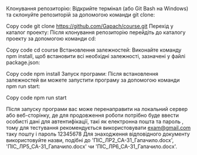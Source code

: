Клонування репозиторію: Відкрийте термінал (або Git Bash на Windows) та склонуйте репозиторій за допомогою команди git clone:

Copy code
git clone https://github.com/Gapach/course.git
Перехід у каталог проекту: Після клонування репозиторію перейдіть до каталогу проекту за допомогою команди cd:

Copy code
cd course
Встановлення залежностей: Виконайте команду npm install, щоб встановити всі необхідні залежності, зазначені у файлі package.json:

Copy code
npm install
Запуск програми: Після встановлення залежностей ви можете запустити програму за допомогою команди npm run start:

Copy code
npm run start


Після запуску програми вас може перенаправити на локальний сервер або веб-сторінку, де для продовження роботи потрібно буде ввести особисті дані для автентифікації, такі як електронна пошта та пароль , тому для тестування рекомендується використовувати exam@gmail.com таку пошту і пароль 12345678
Для знаходження відповідного документу використовуйте назви, подібні до 'ПІС_ЛР2_СА-31_Гапачило.docx', 'ПІС_ЛР5_СА-31_Гапачило.docx' чи 'ПІС_ЛР6_СА-31_Гапачило.docx'.
